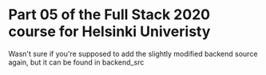 # Part 05 of the Full Stack 2020 course for Helsinki Univeristy

Wasn't sure if you're supposed to add the slightly modified backend source again, but it can be found in backend_src
